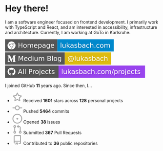 # Hey there!

I am a software engineer focused on frontend development. I primarily work with TypeScript and React, and am interested in accessibility, infrastructure and architecture. Currently, I am working at GoTo in Karlsruhe.

[![Homepage](./icons/homepage.svg)](https://lukasbach.com)
[![Medium Blog](./icons/medium.svg)](https://medium.com/@lukasbach)
[![My Projects](./icons/projects.svg)](https://lukasbach.com/projects)

I joined GitHub **11** years ago. Since then, I...

- ![](./icons/star.svg) Received **1601** stars across **128** personal projects
- ![](./icons/commit.svg) Pushed **5464** commits
- ![](./icons/issues.svg) Opened **38** issues
- ![](./icons/pr.svg) Submitted **367** Pull Requests
- ![](./icons/repo.svg) Contributed to **36** public repositories
